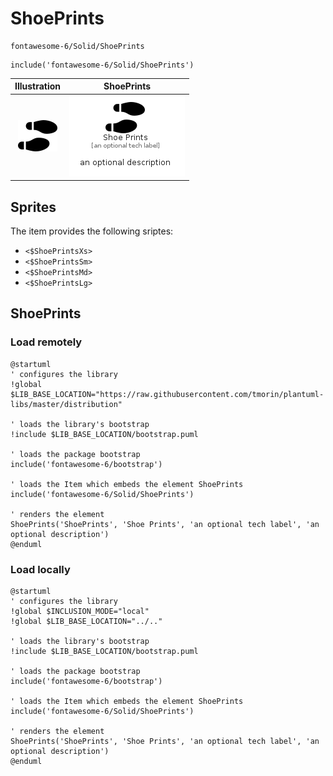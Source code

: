 # ShoePrints


```text
fontawesome-6/Solid/ShoePrints
```

```text
include('fontawesome-6/Solid/ShoePrints')
```



| Illustration | ShoePrints |
| :---: | :---: |
| ![illustration for Illustration](../../fontawesome-6/Solid/ShoePrints.png) | ![illustration for ShoePrints](../../fontawesome-6/Solid/ShoePrints.Local.png) |



## Sprites
The item provides the following sriptes:

- `<$ShoePrintsXs>`
- `<$ShoePrintsSm>`
- `<$ShoePrintsMd>`
- `<$ShoePrintsLg>`





## ShoePrints

### Load remotely
```plantuml
@startuml
' configures the library
!global $LIB_BASE_LOCATION="https://raw.githubusercontent.com/tmorin/plantuml-libs/master/distribution"

' loads the library's bootstrap
!include $LIB_BASE_LOCATION/bootstrap.puml

' loads the package bootstrap
include('fontawesome-6/bootstrap')

' loads the Item which embeds the element ShoePrints
include('fontawesome-6/Solid/ShoePrints')

' renders the element
ShoePrints('ShoePrints', 'Shoe Prints', 'an optional tech label', 'an optional description')
@enduml
```

### Load locally
```plantuml
@startuml
' configures the library
!global $INCLUSION_MODE="local"
!global $LIB_BASE_LOCATION="../.."

' loads the library's bootstrap
!include $LIB_BASE_LOCATION/bootstrap.puml

' loads the package bootstrap
include('fontawesome-6/bootstrap')

' loads the Item which embeds the element ShoePrints
include('fontawesome-6/Solid/ShoePrints')

' renders the element
ShoePrints('ShoePrints', 'Shoe Prints', 'an optional tech label', 'an optional description')
@enduml
```

